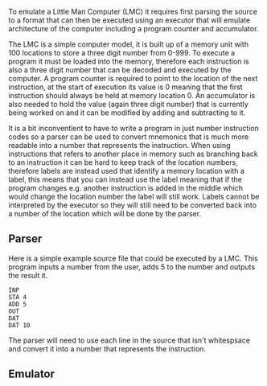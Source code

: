 To emulate a Little Man Computer (LMC) it requires first parsing the source to a format that can then be executed using an executor that will emulate architecture of the computer including a program counter and accumulator.

The LMC is a simple computer model, it is built up of a memory unit with 100 locations to store a three digit number from 0-999. To execute a program it must be loaded into the memory, therefore each instruction is also a three digit number that can be decoded and executed by the computer. A program counter is required to point to the location of the next instruction, at the start of execution its value is 0 meaning that the first instruction should always be held at memory location 0. An accumulator is also needed to hold the value (again three digit number) that is currently being worked on and it can be modified by adding and subtracting to it.

It is a bit inconventient to have to write a program in just number instruction codes so a parser can be used to convert mnemonics that is much more readable into a number that represents the instruction. When using instructions that refers to another place in memory such as branching back to an instruction it can be hard to keep track of the location numbers, therefore labels are instead used that identify a memory location with a label, this means that you can instead use the label meaning that if the program changes e.g. another instruction is added in the middle which would change the location number the label will still work. Labels cannot be interpreted by the executor so they will still need to be converted back into a number of the location which will be done by the parser.

## Parser

Here is a simple example source file that could be executed by a LMC. This program inputs a number from the user, adds 5 to the number and outputs the result it.

```
INP
STA 4
ADD 5
OUT
DAT
DAT 10
```

The parser will need to use each line in the source that isn't whitespsace and convert it into a number that represents the instruction.

## Emulator